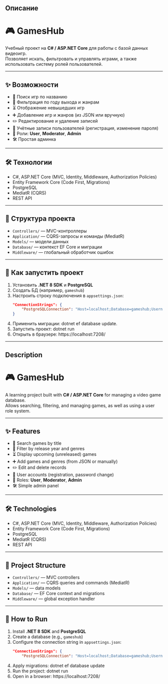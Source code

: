 ## Описание
# 🎮 GamesHub

Учебный проект на **C# / ASP.NET Core** для работы с базой данных видеоигр.  
Позволяет искать, фильтровать и управлять играми, а также использовать систему ролей пользователей.

---

## ✨ Возможности

- 🔎 Поиск игр по названию  
- 📅 Фильтрация по году выхода и жанрам  
- ⏳ Отображение невышедших игр  
- ➕ Добавление игр и жанров (из JSON или вручную)  
- ✏️ Редактирование и удаление записей  
- 👤 Учётные записи пользователей (регистрация, изменение пароля)  
- 🔑 Роли: **User**, **Moderator**, **Admin**  
- 🛠️ Простая админка  

---

## 🛠️ Технологии

- C#, ASP.NET Core (MVC, Identity, Middleware, Authorization Policies)  
- Entity Framework Core (Code First, Migrations)  
- PostgreSQL  
- MediatR (CQRS)  
- REST API  

---

## 📂 Структура проекта

- `Controllers/` — MVC-контроллеры  
- `Application/` — CQRS-запросы и команды (MediatR)  
- `Models/` — модели данных  
- `Database/` — контекст EF Core и миграции  
- `Middleware/` — глобальный обработчик ошибок  

---

## 🚀 Как запустить проект

1. Установить **.NET 8 SDK** и **PostgreSQL**  
2. Создать БД (например, `gameshub`)  
3. Настроить строку подключения в `appsettings.json`:  
   ```json
   "ConnectionStrings": {
       "PostgreSQLConnection": "Host=localhost;Database=gameshub;Username=postgres;Password=yourpassword"
   }
4. Применить миграции: dotnet ef database update.
5. Запустить проект: dotnet run
6. Открыть в браузере: https://localhost:7208/
---
## Description
# 🎮 GamesHub

A learning project built with **C# / ASP.NET Core** for managing a video game database.  
Allows searching, filtering, and managing games, as well as using a user role system.

---

## ✨ Features

- 🔎 Search games by title  
- 📅 Filter by release year and genres  
- ⏳ Display upcoming (unreleased) games  
- ➕ Add games and genres (from JSON or manually)  
- ✏️ Edit and delete records  
- 👤 User accounts (registration, password change)  
- 🔑 Roles: **User**, **Moderator**, **Admin**  
- 🛠️ Simple admin panel  

---

## 🛠️ Technologies

- C#, ASP.NET Core (MVC, Identity, Middleware, Authorization Policies)  
- Entity Framework Core (Code First, Migrations)  
- PostgreSQL  
- MediatR (CQRS)  
- REST API  

---

## 📂 Project Structure

- `Controllers/` — MVC controllers  
- `Application/` — CQRS queries and commands (MediatR)  
- `Models/` — data models  
- `Database/` — EF Core context and migrations  
- `Middleware/` — global exception handler  

---

## 🚀 How to Run

1. Install **.NET 8 SDK** and **PostgreSQL**  
2. Create a database (e.g., `gameshub`)  
3. Configure the connection string in `appsettings.json`:  
   ```json
   "ConnectionStrings": {
       "PostgreSQLConnection": "Host=localhost;Database=gameshub;Username=postgres;Password=yourpassword"
4. Apply migrations: dotnet ef database update
5. Run the project: dotnet run
6. Open in a browser: https://localhost:7208/
